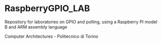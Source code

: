 # RaspberryGPIO_LAB

Repository for laboratories on GPIO and polling, using a Raspberry PI model B and ARM assembly language

Computer Architectures - Politecnico di Torino

